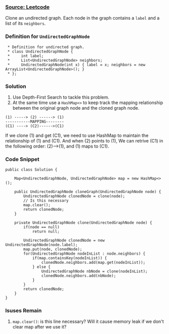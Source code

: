 ### [Source: Leetcode](https://leetcode.com/problems/clone-graph/) 
Clone an undirected graph. Each node in the graph contains a `label` and a list of its `neighbors`.

### Definition for `UndirectedGraphNode`
```
 * Definition for undirected graph.
 * class UndirectedGraphNode {
 *     int label;
 *     List<UndirectedGraphNode> neighbors;
 *     UndirectedGraphNode(int x) { label = x; neighbors = new ArrayList<UndirectedGraphNode>(); }
 * };
```

### Solution
1. Use Depth-First Search to tackle this problem. 
2. At the same time use a `HashMap<>` to keep track the mapping relationship between the original graph node and the cloned graph node. 
```
(1) -----> (2) ------> (1) 
-----------MAPPING--------
(C1) ----> (C2)------>(C1) 
```
If we clone (1) and get (C1), we need to use HashMap to maintain the relationship of (1) and (C1). And when (2) points to (1), 
We can retrive (C1) in the following order: (2)-->(1), and (1) maps to (C1). 

### Code Snippet 
```
public class Solution {
    
    Map<UndirectedGraphNode, UndirectedGraphNode> map = new HashMap<>();
    
    public UndirectedGraphNode cloneGraph(UndirectedGraphNode node) {
        UndirectedGraphNode clonedNode = clone(node);
        // Is this necessary
        map.clear();
        return clonedNode;
    }
    
    private UndirectedGraphNode clone(UndirectedGraphNode node) {
        if(node == null)
            return null;
        
        UndirectedGraphNode clonedNode = new UndirectedGraphNode(node.label);
        map.put(node, clonedNode);
        for(UndirectedGraphNode nodeInList : node.neighbors) {
            if(map.containsKey(nodeInList)) {
                clonedNode.neighbors.add(map.get(nodeInList));
            } else {
                UndirectedGraphNode nbNode = clone(nodeInList);
                clonedNode.neighbors.add(nbNode);
            }
        }
        return clonedNode;
    }
}
```

### Isuses Remain
1. `map.clear()`: is this line necessary?  Will it cause memory leak if we don't clear map after we use it? 
